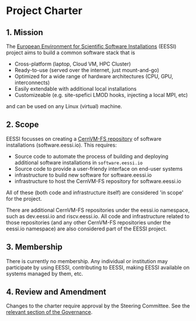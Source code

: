 <!-- 
A project charter discusses _what it is and why it exists_, a governance discusses _how it operates_.

Examples

https://docs.clearlydefined.io/docs/community/charter
https://openssf.org/about/charter/
https://github.com/cncf/foundation/blob/main/charter.md
https://github.com/mochajs/mocha/blob/main/PROJECT_CHARTER.md
https://github.com/nodejs/TSC/blob/main/TSC-Charter.md
Combined charter - governance https://github.com/camaraproject/Governance/blob/main/ProjectCharter.md
blog about charters https://opensource.org/blog/what-is-open-governance-drafting-a-charter-for-an-open-source-project
-->

# Project Charter

## 1. Mission
<!-- Describe the project's purpose and the problem it addresses. Include a short mission statement. -->
The [European Environment for Scientific Software Installations](https://www.eessi.io/docs/) (EESSI) project aims to build a common software stack that is

- Cross-platform (laptop, Cloud VM, HPC Cluster)
- Ready-to-use (served over the internet, just mount-and-go)
- Optimized for a wide range of hardware architectures (CPU, GPU, interconnects)
- Easily extendable with additional local installations
- Customizeable (e.g. site-spefici LMOD hooks, injecting a local MPI, etc)

and can be used on any Linux (virtual) machine.

## 2. Scope
<!-- Define what is within the scope of the project and what is explicitly out of scope. -->
EESSI focusses on creating a [CernVM-FS repository](https://cvmfs.readthedocs.io/en/stable/cpt-repo.html) of software installations (software.eessi.io). This requires:

- Source code to automate the process of building and deploying additional software installations in `software.eessi.io`
- Source code to provide a user-friendy interface on end-user systems
- infrastructure to build new software for software.eessi.io
- infrastructure to host the CernVM-FS repository for software.eessi.io

All of these (both code and infrastructure itself) are considered 'in scope' for the project.

There are additional CernVM-FS repositories under the eessi.io namespace, such as dev.eessi.io and riscv.eessi.io. All code and infrastructure related to those repositories (and any other CernVM-FS repositories under the eessi.io namespace) are also considered part of the EESSI project.

## 3. Membership
<!-- Who can join or participate? Are there any requirements (e.g., code contributions, voting eligibility)? -->
There is currently no membership. Any individual or institution may participate by using EESSI, contributing to EESSI, making EESSI available on systems managed by them, etc.

## 4. Review and Amendment
Changes to the charter require approval by the Steering Committee. See the [relevant section of the Governance](../governance.md#voting-by-the-steering-committee).
